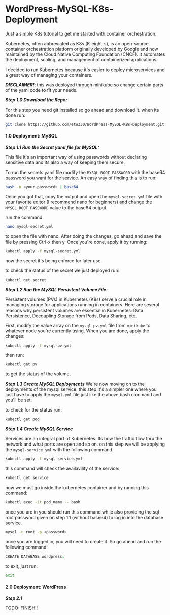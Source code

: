 # WordPress-MySQL-K8s-Deployment
Just a simple K8s tutorial to get me started with container orchestration.

Kubernetes, often abbreviated as K8s (K-eight-s), is an open-source container orchestration platform originally developed by Google and now maintained by the Cloud Native Computing Foundation (CNCF). It automates the deployment, scaling, and management of containerized applications.

I decided to run Kubernetes because it's easier to deploy microservices and a great way of  managing your containers. 

***DISCLAIMER!***: this was deployed through minikube so change certain parts of
the yaml code to fit your needs.

***Step 1.0 Download the Repo:***

For this step you need git installed so go ahead and download it. when its done run:

```bash 
git clone https://github.com/eto330/WordPress-MySQL-K8s-Deployment.git
```
#### 1.0 Deployment: MySQL

***Step 1.1 Run the Secret yaml file for MySQL:***

This file it's an important way of using passwords without declaring sensitive data and its also a way of keeping them secure.

To run the secrets yaml file modify the `MYSQL_ROOT_PASSWORD` with the base64 password you want for the service.
An easy way of finding this is to run:
```bash
bash -n <your-password> | base64
```
Once you got that, copy the output and open the `mysql-secret.yml` file with your favorite editor (I recommend nano for beginners) and change the `MYSQL_ROOT_PASSWORD`  value to the base64 output.

run the command:
```bash
nano mysql-secret.yml
```
to open the file with nano. After doing the changes, go ahead and save the file by pressing Ctrl-x then y. Once you're done, apply it by running:
```bash
kubectl apply -f mysql-secret.yml
```
now the secret it's being enforce for later use.

to check the status of the secret we just deployed run:
```bash
kubectl get secret
```
***Step 1.2 Run the MySQL Persistent Volume File:***

Persistent volumes (PVs) in Kubernetes (K8s) serve a crucial role in managing storage for applications running in containers. Here are several reasons why persistent volumes are essential in Kubernetes: Data Persistence, Decoupling Storage from Pods, Data Sharing, etc.

First, modify the value array on the `mysql-pv.yml`  file from `minikube` to whatever node you're currently using.
When you are done, apply the changes:
```bash
kubectl apply -f mysql-pv.yml
```
then run:
```bash
kubectl get pv
```
to get the status of the volume.

***Step 1.3 Create MySQL Deployments***
We're now moving on to the deployments of the mysql service. this step it's a simpler one where you just have to apply the `mysql.yml` file just like the above bash command and you'll be set.

to check for the status run:

```bash
kubectl get pod
```
***Step 1.4 Create MySQL Service***


Services are an integral part of Kubernetes. Its how the traffic flow thru the network and what ports are open and so on. 
on this step we will be applying the `mysql-service.yml` with the following command.
```bash
kubectl apply -f mysql-service.yml
```

this command will check the availavility of the service:
```bash
kubectl get service
```
now we must go inside the kubernetes container and by running this command:
```bash
kubectl exec -it pod_name -- bash
```
once you are in you should run this command while also providing the sql root password given on step 1.1 (without base64) to log in into the database service. 
```bash
mysql -u root -p <password>
```
once you are logged in, you will need to create it. So go ahead and run the following command:
```bash
CREATE DATABASE wordpress;
```
to exit, just run:
```bash
exit
```

#### 2.0 Deployment: WordPress

***Step 2.1***








TODO: FINISH!!
